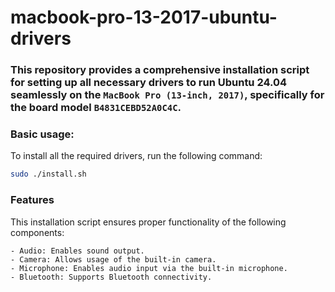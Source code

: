 # macbook-pro-13-2017-ubuntu-drivers

### This repository provides a comprehensive installation script for setting up all necessary drivers to run Ubuntu 24.04 seamlessly on the `MacBook Pro (13-inch, 2017)`, specifically for the board model `B4831CEBD52A0C4C`.

### Basic usage:

To install all the required drivers, run the following command:
```bash
sudo ./install.sh
```

### Features

This installation script ensures proper functionality of the following components:

    - Audio: Enables sound output.
    - Camera: Allows usage of the built-in camera.
    - Microphone: Enables audio input via the built-in microphone.
    - Bluetooth: Supports Bluetooth connectivity.
